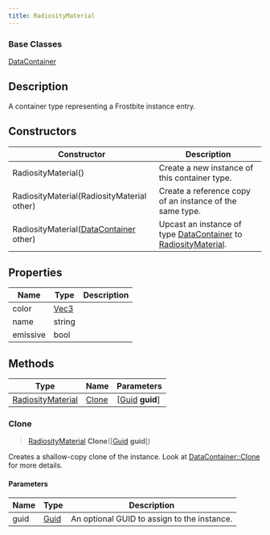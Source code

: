 ```yaml
---
title: RadiosityMaterial
---
```

### Base Classes

[DataContainer](/vext/ref/shared/class/datacontainer)

## Description

A container type representing a Frostbite instance entry.

## Constructors

| Constructor                                                                  | Description                                                                                                               |
| ---------------------------------------------------------------------------- | ------------------------------------------------------------------------------------------------------------------------- |
| RadiosityMaterial()                                                          | Create a new instance of this container type.                                                                             |
| RadiosityMaterial(RadiosityMaterial other)                                   | Create a reference copy of an instance of the same type.                                                                  |
| RadiosityMaterial([DataContainer](/vext/ref/shared/class/datacontainer) other) | Upcast an instance of type [DataContainer](/vext/ref/shared/class/datacontainer) to [RadiosityMaterial](RadiosityMaterial). |

## Properties

| Name     | Type                              | Description |
| -------- | --------------------------------- | ----------- |
| color    | [Vec3](/vext/ref/shared/class/vec3) |             |
| name     | string                            |             |
| emissive | bool                              |             |

## Methods

| Type                                   | Name            | Parameters                                     |
| -------------------------------------- | --------------- | ---------------------------------------------- |
| [RadiosityMaterial](RadiosityMaterial) | [Clone](#clone) | \[[Guid](/vext/ref/shared/class/guid) **guid**\] |

### Clone

> [RadiosityMaterial](RadiosityMaterial) **Clone**(\[[Guid](/vext/ref/shared/class/guid) **guid**\])

Creates a shallow-copy clone of the instance. Look at [DataContainer::Clone](/vext/ref/shared/class/datacontainer#clone) for more details.

#### Parameters

| Name | Type         | Description                                 |
| ---- | ------------ | ------------------------------------------- |
| guid | [Guid](Guid) | An optional GUID to assign to the instance. |
